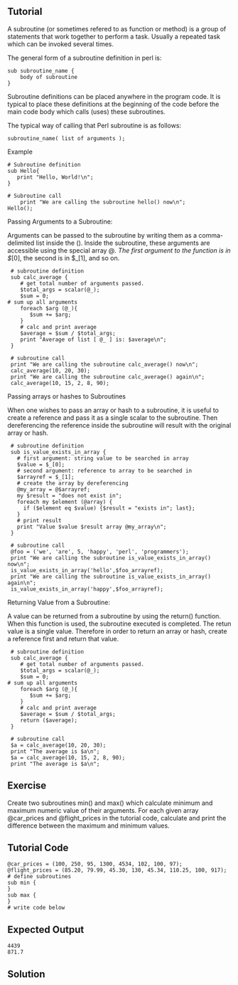 Tutorial
--------
A subroutine (or sometimes refered to as function or method) is a group of statements that work together to perform a task. Usually a repeated task which can be invoked several times. 

The general form of a subroutine definition in perl is:

    sub subroutine_name {
    	body of subroutine
    }

Subroutine definitions can be placed anywhere in the program code. It is typical to place these definitions at the beginning of the code before the main code body which calls (uses) these subroutines.

The typical way of calling that Perl subroutine is as follows:

    subroutine_name( list of arguments );

Example 

	# Subroutine definition
	sub Hello{
	   print "Hello, World!\n";
	}

	# Subroutine call
        print "We are calling the subroutine hello() now\n";
	Hello();

Passing Arguments to a Subroutine:

Arguments can be passed to the subroutine by writing them as a comma-delimited list inside the ().
Inside the subroutine, these arguments are accessible using the special array @_. The first argument to the function is in $_[0], the second is in $_[1], and so on.

     # subroutine definition
     sub calc_average {
        # get total number of arguments passed.
        $total_args = scalar(@_);
        $sum = 0;
	# sum up all arguments
        foreach $arg (@_){
           $sum += $arg;
        }
        # calc and print average
        $average = $sum / $total_args;
        print "Average of list [ @_ ] is: $average\n";
     }    

     # subroutine call
     print "We are calling the subroutine calc_average() now\n";
     calc_average(10, 20, 30);
     print "We are calling the subroutine calc_average() again\n";
     calc_average(10, 15, 2, 8, 90);

Passing arrays or hashes to Subroutines

When one wishes to pass an array or hash to a subroutine, it is useful to create a reference and pass it as a single scalar to the subroutine. Then dereferencing the reference inside the subroutine will result with the original array or hash.

     # subroutine definition
     sub is_value_exists_in_array {
       # first argument: string value to be searched in array
       $value = $_[0];
       # second argument: reference to array to be searched in
       $arrayref = $_[1];
       # create the array by dereferencing
       @my_array = @$arrayref;
       my $result = "does not exist in";
       foreach my $element (@array) {
         if ($element eq $value) {$result = "exists in"; last};
       }
       # print result
       print "Value $value $result array @my_array\n";
     }

     # subroutine call
     @foo = ('we', 'are', 5, 'happy', 'perl', 'programmers');
     print "We are calling the subroutine is_value_exists_in_array() now\n";
     is_value_exists_in_array('hello',$foo_arrayref);
     print "We are calling the subroutine is_value_exists_in_array() again\n";
     is_value_exists_in_array('happy',$foo_arrayref);

Returning Value from a Subroutine:

A value can be returned from a subroutine by using the return() function. When this function is used, the subroutine executed is completed. The retun value is a single value. Therefore in order to return an array or hash, create a reference first and return that value.

     # subroutine definition
     sub calc_average {
        # get total number of arguments passed.
        $total_args = scalar(@_);
        $sum = 0;
	# sum up all arguments
        foreach $arg (@_){
           $sum += $arg;
        }
        # calc and print average
        $average = $sum / $total_args;
        return ($average);
     }    

     # subroutine call
     $a = calc_average(10, 20, 30);
     print "The average is $a\n";
     $a = calc_average(10, 15, 2, 8, 90);
     print "The average is $a\n";

Exercise
-------------
Create two subroutines min() and max() which calculate minimum and maximum numeric value of their arguments.
For each given array @car_prices and @flight_prices in the tutorial code, calculate and print the difference between the maximum and minimum values.

Tutorial Code
-------------
    @car_prices = (100, 250, 95, 1300, 4534, 102, 100, 97);
    @flight_prices = (85.20, 79.99, 45.30, 130, 45.34, 110.25, 100, 917);
    # define subroutines
    sub min {
    }
    sub max {
    }
    # write code below

Expected Output
---------------
    4439
    871.7

Solution
--------
